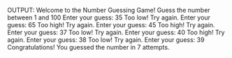 OUTPUT:
Welcome to the Number Guessing Game!
Guess the number between 1 and 100
Enter your guess: 35
Too low! Try again.
Enter your guess: 65
Too high! Try again.
Enter your guess: 45
Too high! Try again.
Enter your guess: 37
Too low! Try again.
Enter your guess: 40
Too high! Try again.
Enter your guess: 38
Too low! Try again.
Enter your guess: 39
Congratulations! You guessed the number in 7 attempts.
